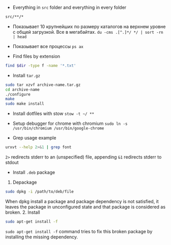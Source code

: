 -  Everything in `src` folder and everything in every folder
```sh
src/**/*
```
-  Показывает 10 крупнейших по размеру каталогов на верхнем уровне с общей загрузкой. Все в мегабайтах.
`du -cms .[^.]*/ */ | sort -rn | head`

-  Показывает все процессы 
`ps ax`

-  Find files by extension
```sh
find $dir -type f -name '*.txt'
```

-  Install `tar.gz`
```sh
sudo tar xzvf archive-name.tar.gz
cd archive-name
./configure
make
sudo make install
```

- Install dotfiles with stow
`stow -t ~/ **`

- Setup debugger for chrome with chromium
`sudo ln -s /usr/bin/chromium /usr/bin/google-chrome`

- Grep usage example
```sh
urxvt --help 2>&1 | grep font
```
`2>` redirects stderr to an (unspecified) file, appending `&1` redirects stderr to stdout

- Install `.deb` package
 
 1. Depackage
 ```sh
 sudo dpkg -i /path/to/deb/file
 ```
 When dpkg install a package and package dependency is not satisfied, it leaves the package in unconfigured state and that package is considered as broken.
 2. Install
 ```sh
 sudo apt-get install -f
 ```
 `sudo apt-get install -f` command tries to fix this broken package by installing the missing dependency.

